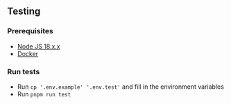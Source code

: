 ## Testing

### Prerequisites
- [Node JS 18.x.x](https://nodejs.org/ru/blog/release/v18.12.0/)
- [Docker](https://docs.docker.com/engine/install/)

### Run tests
- Run  `cp '.env.example' '.env.test'` and fill in the environment variables
- Run `pnpm run test`

